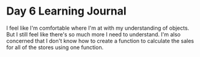 # Day 6 Learning Journal

I feel like I'm comfortable where I'm at with my understanding of objects. But I still feel like there's so much more I need to understand. I'm also concerned that I don't know how to create a function to calculate the sales for all of the stores using one function.
